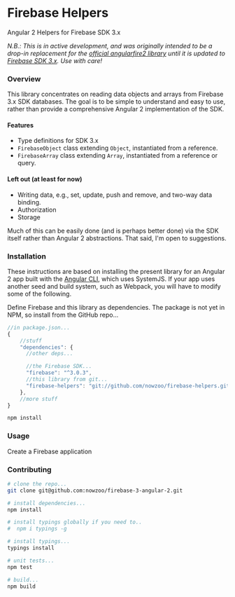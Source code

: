 # Firebase Helpers

Angular 2 Helpers for Firebase SDK 3.x

*N.B.: This is in active development, and was originally intended to be a drop-in replacement for the [official angularfire2 library](https://github.com/angular/angularfire2/) until it is updated to [Firebase SDK 3.x](https://github.com/angular/angularfire2/issues/180). Use with care!*

### Overview

This library concentrates on reading data objects and arrays from Firebase 3.x SDK databases. The goal is to be simple to understand and easy to use, rather than provide a comprehensive Angular 2 implementation of the SDK.

#### Features
 - Type definitions for SDK 3.x
 - `FirebaseObject` class extending `Object`, instantiated from a reference.
 - `FirebaseArray` class extending `Array`, instantiated from a reference or query.


#### Left out (at least for now)
 - Writing data, e.g., set, update, push and remove, and two-way data binding.
 - Authorization
 - Storage

Much of this can be easily done (and is perhaps better done) via the SDK itself rather than Angular 2 abstractions. That said, I'm open to suggestions.

### Installation

These instructions are based on installing the present library for an Angular 2 app built with the [Angular CLI](https://cli.angular.io/), which uses SystemJS. If your app uses another seed and build system, such as Webpack, you will have to modify some of the following.

Define Firebase and this library as dependencies. The package is not yet in NPM, so install from the GitHub repo...
```js
//in package.json...
{
    //stuff
    "dependencies": {
      //other deps...

      //the Firebase SDK...
      "firebase": "^3.0.3",
      //this library from git...
      "firebase-helpers": "git://github.com/nowzoo/firebase-helpers.git#master"
    },
    //more stuff
}
```

```bash
npm install
```



 ### Usage

 Create a Firebase application




### Contributing

```bash
# clone the repo...
git clone git@github.com:nowzoo/firebase-3-angular-2.git

# install dependencies...
npm install

# install typings globally if you need to..
#  npm i typings -g

# install typings...
typings install

# unit tests...
npm test

# build...
npm build
```
